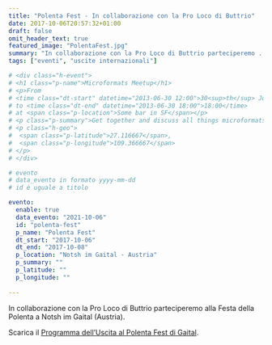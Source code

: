 ```yaml
---
title: "Polenta Fest - In collaborazione con la Pro Loco di Buttrio"
date: 2017-10-06T20:57:32+01:00
draft: false
omit_header_text: true
featured_image: "PolentaFest.jpg"
summary: "In collaborazione con la Pro Loco di Buttrio parteciperemo ..."
tags: ["eventi", "uscite internazionali"]

# <div class="h-event">
# <h1 class="p-name">Microformats Meetup</h1>
# <p>From 
# <time class="dt-start" datetime="2013-06-30 12:00">30<sup>th</sup> June 2013, 12:00</time>
# to <time class="dt-end" datetime="2013-06-30 18:00">18:00</time>
# at <span class="p-location">Some bar in SF</span></p>
# <p class="p-summary">Get together and discuss all things microformats-related.</p>
# <p class="h-geo">
#  <span class="p-latitude">27.116667</span>,
#  <span class="p-longitude">109.366667</span>
# </p>
# </div>

# evento 
# data_evento in formato yyyy-mm-dd
# id è uguale a titolo

evento:
  enable: true
  data_evento: "2021-10-06"
  id: "polenta-fest"
  p_name: "Polenta Fest"
  dt_start: "2017-10-06"
  dt_end: "2017-10-08"
  p_location: "Notsh im Gaital - Austria"
  p_summary: ""
  p_latitude: ""
  p_longitude: ""
  
---
```


In collaborazione con la Pro Loco di Buttrio parteciperemo alla Festa della Polenta a Notsh im Gaital (Austria).

Scarica il [Programma dell’Uscita al Polenta Fest di Gaital](ProgrammaPolentaFest.pdf).